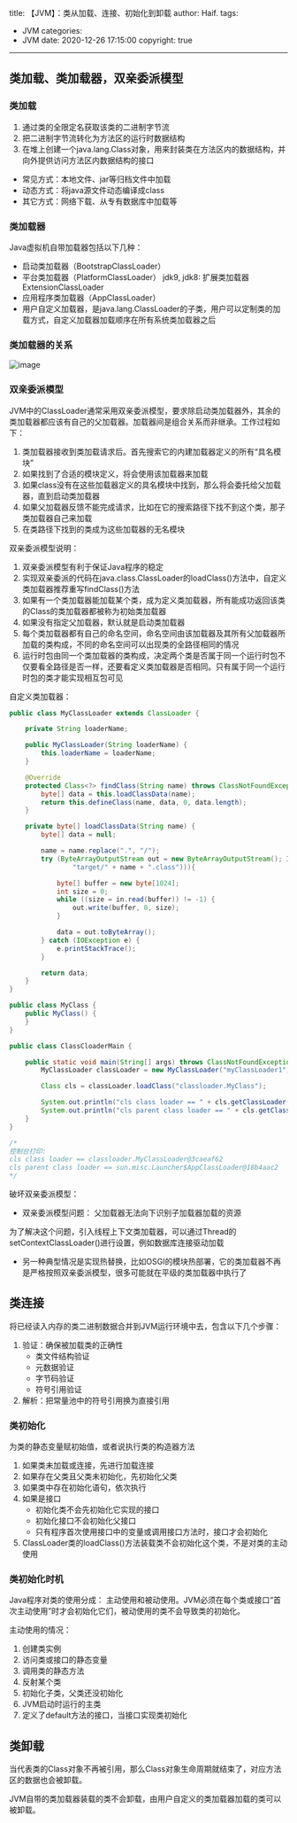 title: 【JVM】：类从加载、连接、初始化到卸载
author: Haif.
tags:
  - JVM
categories:
  - JVM
date: 2020-12-26 17:15:00
copyright: true

---

## 类加载、类加载器，双亲委派模型

### 类加载

1. 通过类的全限定名获取该类的二进制字节流
2. 把二进制字节流转化为方法区的运行时数据结构
3. 在堆上创建一个java.lang.Class对象，用来封装类在方法区内的数据结构，并向外提供访问方法区内数据结构的接口

* 常见方式：本地文件、jar等归档文件中加载
* 动态方式：将java源文件动态编译成class
* 其它方式：网络下载、从专有数据库中加载等
<!-- more -->
### 类加载器

Java虚拟机自带加载器包括以下几种：

* 启动类加载器（BootstrapClassLoader）
* 平台类加载器（PlatformClassLoader） jdk9, jdk8: 扩展类加载器ExtensionClassLoader
* 应用程序类加载器（AppClassLoader）
* 用户自定义加载器，是java.lang.ClassLoader的子类，用户可以定制类的加载方式，自定义加载器加载顺序在所有系统类加载器之后

### 类加载器的关系

![image](https://haif-cloud.oss-cn-beijing.aliyuncs.com/jvm/classloader.png)

### 双亲委派模型

JVM中的ClassLoader通常采用双亲委派模型，要求除启动类加载器外，其余的类加载器都应该有自己的父加载器。加载器间是组合关系而非继承。工作过程如下：
1. 类加载器接收到类加载请求后。首先搜索它的内建加载器定义的所有“具名模块”
2. 如果找到了合适的模块定义，将会使用该加载器来加载
3. 如果class没有在这些加载器定义的具名模块中找到，那么将会委托给父加载器，直到启动类加载器
4. 如果父加载器反馈不能完成请求，比如在它的搜索路径下找不到这个类，那子类加载器自己来加载
5. 在类路径下找到的类成为这些加载器的无名模块

双亲委派模型说明：

1. 双亲委派模型有利于保证Java程序的稳定
2. 实现双亲委派的代码在java.class.ClassLoader的loadClass()方法中，自定义类加载器推荐重写findClass()方法
3. 如果有一个类加载器能加载某个类，成为定义类加载器，所有能成功返回该类的Class的类加载器都被称为初始类加载器
4. 如果没有指定父加载器，默认就是启动类加载器
5. 每个类加载器都有自己的命名空间，命名空间由该加载器及其所有父加载器所加载的类构成，不同的命名空间可以出现类的全路径相同的情况
6. 运行时包由同一个类加载器的类构成，决定两个类是否属于同一个运行时包不仅要看全路径是否一样，还要看定义类加载器是否相同。只有属于同一个运行时包的类才能实现相互包可见

自定义类加载器：
```java
public class MyClassLoader extends ClassLoader {

	private String loaderName;

	public MyClassLoader(String loaderName) {
		this.loaderName = loaderName;
	}

	@Override
	protected Class<?> findClass(String name) throws ClassNotFoundException {
		byte[] data = this.loadClassData(name);
		return this.defineClass(name, data, 0, data.length);
	}

	private byte[] loadClassData(String name) {
		byte[] data = null;

		name = name.replace(".", "/");
		try (ByteArrayOutputStream out = new ByteArrayOutputStream(); InputStream in = new FileInputStream(new File(
				"target/" + name + ".class"))){

			byte[] buffer = new byte[1024];
			int size = 0;
			while ((size = in.read(buffer)) != -1) {
				out.write(buffer, 0, size);
			}

			data = out.toByteArray();
		} catch (IOException e) {
			e.printStackTrace();
		}

		return data;
	}
}

public class MyClass {
    public MyClass() {
    }
}

public class ClassCloaderMain {

	public static void main(String[] args) throws ClassNotFoundException {
		MyClassLoader classLoader = new MyClassLoader("myClassLoader1");

		Class cls = classLoader.loadClass("classloader.MyClass");

		System.out.println("cls class loader == " + cls.getClassLoader());
		System.out.println("cls parent class loader == " + cls.getClassLoader().getParent());
	}
}

/*
控制台打印:
cls class loader == classloader.MyClassLoader@3caeaf62
cls parent class loader == sun.misc.Launcher$AppClassLoader@18b4aac2
*/
```

破坏双亲委派模型：

* 双亲委派模型问题： 父加载器无法向下识别子加载器加载的资源

为了解决这个问题，引入线程上下文类加载器，可以通过Thread的setContextClassLoader()进行设置，例如数据库连接驱动加载

* 另一种典型情况是实现热替换，比如OSGI的模块热部署，它的类加载器不再是严格按照双亲委派模型，很多可能就在平级的类加载器中执行了

## 类连接

将已经读入内存的类二进制数据合并到JVM运行环境中去，包含以下几个步骤：
1. 验证：确保被加载类的正确性
    * 类文件结构验证
    * 元数据验证
    * 字节码验证
    * 符号引用验证
2. 解析：把常量池中的符号引用换为直接引用

### 类初始化

为类的静态变量赋初始值，或者说执行类的构造器<client>方法

1. 如果类未加载或连接，先进行加载连接
2. 如果存在父类且父类未初始化，先初始化父类
3. 如果类中存在初始化语句，依次执行
4. 如果是接口
    * 初始化类不会先初始化它实现的接口
    * 初始化接口不会初始化父接口
    * 只有程序首次使用接口中的变量或调用接口方法时，接口才会初始化
5. ClassLoader类的loadClass()方法装载类不会初始化这个类，不是对类的主动使用

### 类初始化时机

Java程序对类的使用分成： 主动使用和被动使用。JVM必须在每个类或接口“首次主动使用”时才会初始化它们，被动使用的类不会导致类的初始化。

主动使用的情况：
1. 创建类实例
2. 访问类或接口的静态变量
3. 调用类的静态方法
4. 反射某个类
5. 初始化子类，父类还没初始化
6. JVM启动时运行的主类
7. 定义了default方法的接口，当接口实现类初始化

## 类卸载

当代表类的Class对象不再被引用，那么Class对象生命周期就结束了，对应方法区的数据也会被卸载。

JVM自带的类加载器装载的类不会卸载，由用户自定义的类加载器加载的类可以被卸载。